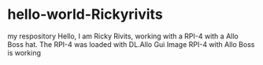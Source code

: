 # hello-world-Rickyrivits
my respository
Hello, I am Ricky Rivits, working with a RPI-4 with a Allo Boss hat.
The RPI-4 was loaded with DL.Allo Gui Image
RPI-4 with Allo Boss is working
